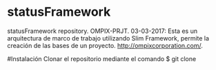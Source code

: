 # statusFramework
statusFramework repository. OMPIX-PRJT. 03-03-2017: Esta es un arquitectura de marco de trabajo utilizando Slim Framework, permite la creación de las bases de un proyecto. http://ompixcorporation.com/.

#Instalación
Clonar el repositorio mediante el comando $ git clone <url>
